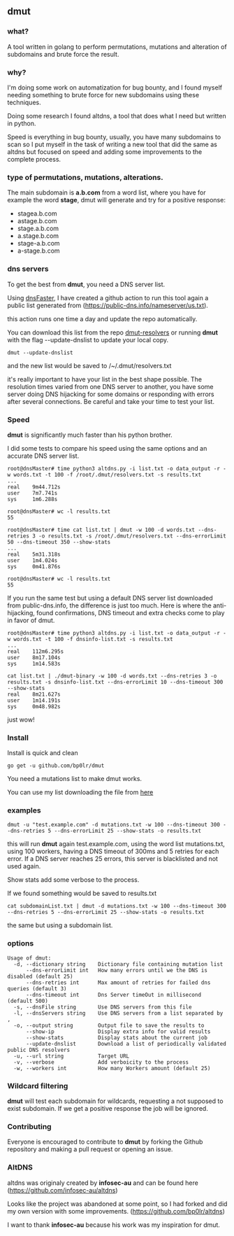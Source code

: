 ## dmut

### what?

A tool written in golang to perform permutations, mutations and alteration of subdomains and brute force the result.


### why?

I'm doing some work on automatization for bug bounty, and I found myself needing something to brute force for new subdomains using these techniques.

Doing some research I found altdns, a tool that does what I need but written in python.

Speed is everything in bug bounty, usually, you have many subdomains to scan so I put myself in the task of writing a new tool that did the same as altdns but focused on speed and adding some improvements to the complete process.


### type of permutations, mutations, alterations.

The main subdomain is **a.b.com**
from a word list, where you have for example the word **stage**, dmut will generate and try for a positive response:

- stagea.b.com
- astage.b.com
- stage.a.b.com
- a.stage.b.com
- stage-a.b.com
- a-stage.b.com


### dns servers

To get the best from **dmut**, you need a DNS server list.


Using [dnsFaster](https://github.com/bp0lr/dnsfaster), I have created a github action to run this tool again a public list generated from (https://public-dns.info/nameserver/us.txt).


this action runs one time a day and update the repo automatically.

You can download this list from the repo [dmut-resolvers](https://github.com/bp0lr/dmut-resolvers) or running **dmut** with the flag --update-dnslist to update your local copy.

```
dmut --update-dnslist
```
and the new list would be saved to /~/.dmut/resolvers.txt


it's really important to have your list in the best shape possible. The resolution times varied from one DNS server to another, you have some server doing DNS hijacking for some domains or responding with errors after several connections.
Be careful and take your time to test your list.


### Speed

**dmut** is significantly much faster than his python brother.

I did some tests to compare his speed using the same options and an accurate DNS server list.

```
root@dnsMaster# time python3 altdns.py -i list.txt -o data_output -r -w words.txt -t 100 -f /root/.dmut/resolvers.txt -s results.txt
...
real    9m44.712s
user    7m7.741s
sys     1m6.288s

root@dnsMaster# wc -l results.txt
55
```

```
root@dnsMaster# time cat list.txt | dmut -w 100 -d words.txt --dns-retries 3 -o results.txt -s /root/.dmut/resolvers.txt --dns-errorLimit 50 --dns-timeout 350 --show-stats
...
real    5m31.318s
user    1m4.024s
sys     0m41.876s

root@dnsMaster# wc -l results.txt
55
```

If you run the same test but using a default DNS server list downloaded from public-dns.info, the difference is just too much.
Here is where the anti-hijacking, found confirmations, DNS timeout and extra checks come to play in favor of dmut.

```
root@dnsMaster# time python3 altdns.py -i list.txt -o data_output -r -w words.txt -t 100 -f dnsinfo-list.txt -s results.txt
...
real    112m6.295s
user    8m17.104s
sys     1m14.583s
```

```
cat list.txt | ./dmut-binary -w 100 -d words.txt --dns-retries 3 -o results.txt -s dnsinfo-list.txt --dns-errorLimit 10 --dns-timeout 300 --show-stats
real    8m21.627s
user    1m14.191s
sys     0m48.982s
```

just wow!



### Install

Install is quick and clean
```
go get -u github.com/bp0lr/dmut
```

You need a mutations list to make dmut works.

You can use my list downloading the file from [here](https://raw.githubusercontent.com/bp0lr/dmut/main/words.txt)


### examples
```
dmut -u "test.example.com" -d mutations.txt -w 100 --dns-timeout 300 --dns-retries 5 --dns-errorLimit 25 --show-stats -o results.txt
```
this will run **dmut** again test.example.com, using the word list mutations.txt, using 100 workers, having a DNS timeout of 300ms and 5 retries for each error. 
If a DNS server reaches 25 errors, this server is blacklisted and not used again.

Show stats add some verbose to the process.

If we found something would be saved to results.txt

```
cat subdomainList.txt | dmut -d mutations.txt -w 100 --dns-timeout 300 --dns-retries 5 --dns-errorLimit 25 --show-stats -o results.txt
```
the same but using a subdomain list.


### options

```
Usage of dmut:
  -d, --dictionary string    Dictionary file containing mutation list
      --dns-errorLimit int   How many errors until we the DNS is disabled (default 25)
      --dns-retries int      Max amount of retries for failed dns queries (default 3)
      --dns-timeout int      Dns Server timeOut in millisecond (default 500)
  -s, --dnsFile string       Use DNS servers from this file
  -l, --dnsServers string    Use DNS servers from a list separated by ,
  -o, --output string        Output file to save the results to
      --show-ip              Display extra info for valid results
      --show-stats           Display stats about the current job
      --update-dnslist       Download a list of periodically validated public DNS resolvers
  -u, --url string           Target URL
  -v, --verbose              Add verboicity to the process
  -w, --workers int          How many Workers amount (default 25)
```

### Wildcard filtering
**dmut** will test each subdomain for wildcards, requesting a not supposed to exist subdomain.
If we get a positive response the job will be ignored.


### Contributing
Everyone is encouraged to contribute to **dmut** by forking the Github repository and making a pull request or opening an issue.


### AltDNS

altdns was originaly created by **infosec-au** and can be found here (https://github.com/infosec-au/altdns)

Looks like the project was abandoned at some point, so I had forked and did my own version with some improvements. (https://github.com/bp0lr/altdns)

I want to thank **infosec-au** because his work was my inspiration for dmut.
